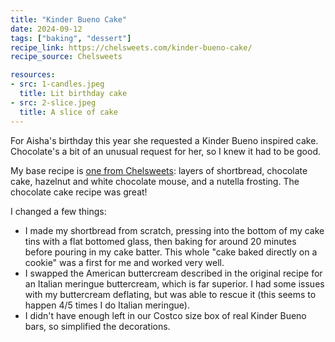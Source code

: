 ```yaml
---
title: "Kinder Bueno Cake"
date: 2024-09-12
tags: ["baking", "dessert"]
recipe_link: https://chelsweets.com/kinder-bueno-cake/
recipe_source: Chelsweets

resources:
- src: 1-candles.jpeg
  title: Lit birthday cake
- src: 2-slice.jpeg
  title: A slice of cake
---
```


For Aisha's birthday this year she requested a Kinder Bueno inspired cake. Chocolate's a bit of an unusual request for her, so I knew it had to be good.

My base recipe is [one from Chelsweets](https://chelsweets.com/kinder-bueno-cake/): layers of shortbread, chocolate cake, hazelnut and white chocolate mouse, and a nutella frosting. The chocolate cake recipe was great!

I changed a few things:

- I made my shortbread from scratch, pressing into the bottom of my cake tins with a flat bottomed glass, then baking for around 20 minutes before pouring in my cake batter. This whole "cake baked directly on a cookie" was a first for me and worked very well.
- I swapped the American buttercream described in the original recipe for an Italian meringue buttercream, which is far superior. I had some issues with my buttercream deflating, but was able to rescue it (this seems to happen 4/5 times I do Italian meringue).
- I didn't have enough left in our Costco size box of real Kinder Bueno bars, so simplified the decorations.
